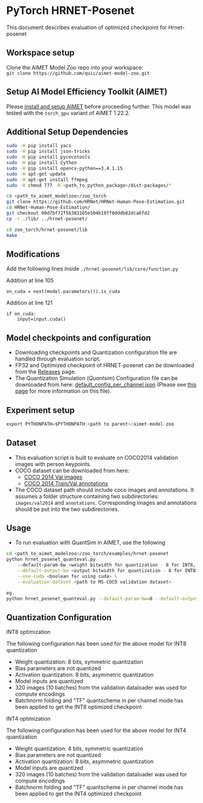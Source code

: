 # PyTorch HRNET-Posenet
This document describes evaluation of optimized checkpoint for Hrnet-posenet

## Workspace setup
Clone the AIMET Model Zoo repo into your workspace:  
`git clone https://github.com/quic/aimet-model-zoo.git`

## Setup AI Model Efficiency Toolkit (AIMET)
Please [install and setup AIMET](https://github.com/quic/aimet/blob/release-aimet-1.22/packaging/install.md) before proceeding further.
This model was tested with the `torch_gpu` variant of AIMET 1.22.2.

## Additional Setup Dependencies
```bash
sudo -H pip install yacs
sudo -H pip install json-tricks
sudo -H pip install pycocotools
sudo -H pip install Cython
sudo -H pip install opencv-python==3.4.1.15
sudo -H apt-get update
sudo -H apt-get install ffmpeg
sudo -H chmod 777 -R <path_to_python_package>/dist-packages/*

cd <path_to_aimet_modelzoo>/zoo_torch
git clone https://github.com/HRNet/HRNet-Human-Pose-Estimation.git
cd HRNet-Human-Pose-Estimation/
git checkout 00d7bf72f56382165e504b10ff0dddb82dca6fd2
cp -r ./lib/ ../hrnet-posenet/

cd zoo_torch/hrnet-posenet/lib
make
```

## Modifications
Add the following lines inside `./hrnet-posenet/lib/core/function.py`

Addition at line 105
```
on_cuda = next(model.parameters()).is_cuda
```

Addition at line 121
```
if on_cuda:
	input=input.cuda()
```

## Model checkpoints and configuration
- Downloading checkpoints and Quantization configuration file are handled through evaluation script.
- FP32 and Optimized checkpoint of HRNET-posenet can be downloaded from the [Releases](/../../releases) page.
- The Quantization Simulation (*Quantsim*) Configuration file can be downloaded from here: [default_config_per_channel.json](https://github.com/quic/aimet/blob/17bcc525d6188f177837bbb789ccf55a81f6a1b5/TrainingExtensions/common/src/python/aimet_common/quantsim_config/default_config_per_channel.json) (Please see [this page](https://quic.github.io/aimet-pages/releases/1.21.0/user_guide/quantization_configuration.html) for more information on this file).

## Experiment setup
```python
export PYTHONPATH=$PYTHONPATH:<path to parent>/aimet-model-zoo
```

## Dataset
- This evaluation script is built to evaluate on COCO2014 validation images with person keypoints. 
- COCO dataset can be downloaded from here:
  - [COCO 2014 Val images](http://images.cocodataset.org/zips/val2014.zip)
  - [COCO 2014 Train/Val annotations](http://images.cocodataset.org/annotations/annotations_trainval2014.zip)
- The COCO dataset path should include coco images and annotations. It assumes a folder structure containing two subdirectories: `images/val2014` and `annotations`. Corresponding images and annotations should be put into the two subdirectories.

## Usage
- To run evaluation with QuantSim in AIMET, use the following
```bash
cd <path_to_aimet_modelzoo>/zoo_torch/examples/hrnet-posenet
python hrnet_posenet_quanteval.py
	--default-param-bw <weight bitwidth for quantization - 8 for INT8, 4 for INT4> \
	--default-output-bw <output bitwidth for quantization - 8 for INT8> \
	--use-cuda <boolean for using cuda> \
	--evaluation-dataset <path to MS-COCO validation dataset>

eg.
python hrnet_posenet_quanteval.py --default-param-bw=8 --default-output-bw=8 --use-cuda=True --evaluation-dataset=<path_to_MSCOCO_mainDIR>
```

## Quantization Configuration
INT8 optimization

The following configuration has been used for the above model for INT8 quantization
- Weight quantization: 8 bits, symmetric quantization
- Bias parameters are not quantized
- Activation quantization: 8 bits, asymmetric quantization
- Model inputs are quantized
- 320 images (10 batches) from the validation dataloader was used for compute encodings
- Batchnorm folding and "TF" quantscheme in per channel mode has been applied to get the INT8 optimized checkpoint

INT4 optimization

The following configuration has been used for the above model for INT4 quantization
- Weight quantization: 4 bits, symmetric quantization
- Bias parameters are not quantized
- Activation quantization: 8 bits, asymmetric quantization
- Model inputs are quantized
- 320 images (10 batches) from the validation dataloader was used for compute encodings
- Batchnorm folding and "TF" quantscheme in per channel mode has been applied to get the INT4 optimized checkpoint
